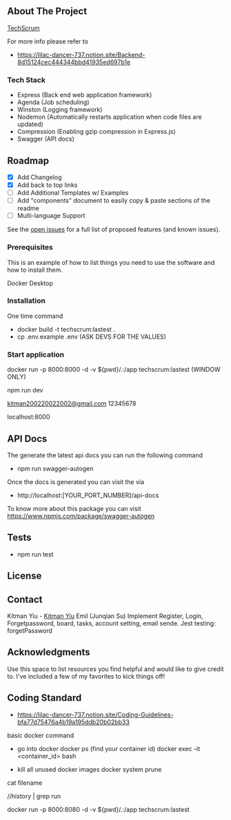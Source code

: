 ## About The Project

[TechScrum](https://techscrumapp.com)

For more info please refer to

- https://lilac-dancer-737.notion.site/Backend-8d15124cec444344bbd41935ed697b1e

### Tech Stack

- Express (Back end web application framework)
- Agenda (Job scheduling)
- Winston (Logging framework)
- Nodemon (Automatically restarts application when code files are updated)
- Compression (Enabling gzip compression in Express.js)
- Swagger (API docs)

## Roadmap

- [x] Add Changelog
- [x] Add back to top links
- [ ] Add Additional Templates w/ Examples
- [ ] Add "components" document to easily copy & paste sections of the readme
- [ ] Multi-language Support

See the [open issues](https://010001.atlassian.net/jira/software/projects/TEC/boards/2/backlog) for a full list of proposed features (and known issues).

### Prerequisites

This is an example of how to list things you need to use the software and how to install them.

Docker Desktop

### Installation

One time command

- docker build -t techscrum:lastest .
- cp .env.example .env (ASK DEVS FOR THE VALUES)

### Start application

docker run -p 8000:8000 -d -v ${pwd}/.:/app techscrum:lastest (WINDOW ONLY)

<!-- run -->
npm run dev

<!-- account -->
kitman200220022002@gmail.com
12345678

localhost:8000

## API Docs

The generate the latest api docs you can run the following command

- npm run swagger-autogen

Once the docs is generated you can visit the via

- http://localhost:[YOUR_PORT_NUMBER]/api-docs

To know more about this package you can visit https://www.npmjs.com/package/swagger-autogen

## Tests

- npm run test

## License

## Contact

Kitman Yiu - [Kitman Yiu](www.kitmanyiu.com)
Emil (Junqian Su)
Implement Register, Login, Forgetpassword, board, tasks, account setting, email sende.
Jest testing: forgetPassword

## Acknowledgments

Use this space to list resources you find helpful and would like to give credit to. I've included a few of my favorites to kick things off!

## Coding Standard

- https://lilac-dancer-737.notion.site/Coding-Guidelines-bfa77d75476a4b19a195ddb20b02bb33

basic docker command

- go into docker
  docker ps (find your container id)
  docker exec -it <container_id> bash

- kill all unused docker images
  docker system prune

cat filename

//history | grep run

docker run -p 8000:8080 -d -v ${pwd}/.:/app techscrum:lastest
